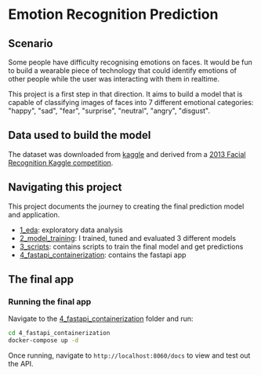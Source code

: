 # Emotion Recognition Prediction

## Scenario
Some people have difficulty recognising emotions on faces. It would be fun to build a wearable piece of technology that could identify emotions of other people while the user was interacting with them in realtime.

This project is a first step in that direction. It aims to build a model that is capable of classifying images of faces into 7 different emotional categories: "happy", "sad", "fear", "surprise", "neutral", "angry", "disgust".

## Data used to build the model

The dataset was downloaded from [kaggle](https://www.kaggle.com/datasets/msambare/fer2013/data) and derived from a [2013 Facial Recognition Kaggle competition](https://www.kaggle.com/c/challenges-in-representation-learning-facial-expression-recognition-challenge/data).

## Navigating this project

This project documents the journey to creating the final prediction model and application.

- [1_eda](1_eda/): exploratory data analysis
- [2_model_training](2_model_training/): I trained, tuned and evaluated 3 different models 
- [3_scripts](3_scripts/): contains scripts to train the final model and get predictions
- [4_fastapi_containerization](4_fastapi_containerization/): contains the fastapi app

## The final app

### Running the final app

Navigate to the [4_fastapi_containerization](4_fastapi_containerization/) folder and run:

```bash
cd 4_fastapi_containerization
docker-compose up -d
```

Once running, navigate to `http://localhost:8060/docs` to view and test out the API.

